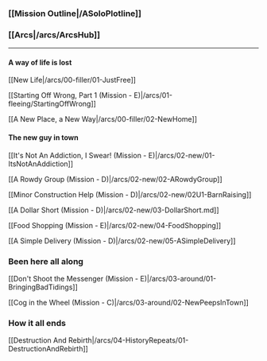 ### [[Mission Outline|/ASoloPlotline]]

### [[Arcs|/arcs/ArcsHub]]

***

#### A way of life is lost

[[New Life|/arcs/00-filler/01-JustFree]]

[[Starting Off Wrong, Part 1 (Mission - E)|/arcs/01-fleeing/StartingOffWrong]]

[[A New Place, a New Way|/arcs/00-filler/02-NewHome]]

#### The new guy in town

[[It's Not An Addiction, I Swear! (Mission - E)|/arcs/02-new/01-ItsNotAnAddiction]]

[[A Rowdy Group (Mission - D)|/arcs/02-new/02-ARowdyGroup]]

[[Minor Construction Help (Mission - D)|/arcs/02-new/02U1-BarnRaising]]

[[A Dollar Short (Mission - D)|/arcs/02-new/03-DollarShort.md]]

<!-- [[Holy Matrimony, or Something (Mission - E)|/arcs/02-new/04-HolyMatrimony]] -->

[[Food Shopping (Mission - E)|/arcs/02-new/04-FoodShopping]]

[[A Simple Delivery (Mission - D)|/arcs/02-new/05-ASimpleDelivery]]

### Been here all along

[[Don't Shoot the Messenger (Mission - E)|/arcs/03-around/01-BringingBadTidings]]

[[Cog in the Wheel (Mission - C)|/arcs/03-around/02-NewPeepsInTown]]

### How it all ends

[[Destruction And Rebirth|/arcs/04-HistoryRepeats/01-DestructionAndRebirth]]